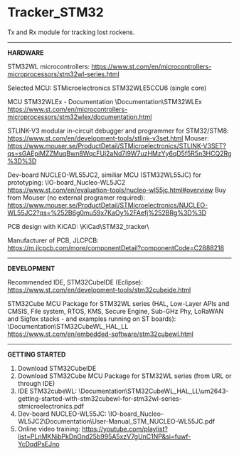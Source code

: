 # Tracker_STM32
Tx and Rx module for tracking lost rockens.

*****************************************************************************************************************************

<b>HARDWARE</b>

STM32WL microcontrollers:
https://www.st.com/en/microcontrollers-microprocessors/stm32wl-series.html

Selected MCU:
STMicroelectronics STM32WLE5CCU6 (single core)

MCU STM32WLEx - Documentation
\Documentation\STM32WLEx\
https://www.st.com/en/microcontrollers-microprocessors/stm32wlex/documentation.html

STLINK-V3 modular in-circuit debugger and programmer for STM32/STM8:
https://www.st.com/en/development-tools/stlink-v3set.html
Mouser: https://www.mouser.se/ProductDetail/STMicroelectronics/STLINK-V3SET?qs=sGAEpiMZZMuqBwn8WqcFUj2aNd7i9W7uzHMzYy6qD5f5R5n3HCQ2Rg%3D%3D

Dev-board NUCLEO-WL55JC2, similiar MCU (STM32WL55JC) for prototyping:
\IO-board_Nucleo-WL5JC2\
https://www.st.com/en/evaluation-tools/nucleo-wl55jc.html#overview
Buy from Mouser (no external programer required): https://www.mouser.se/ProductDetail/STMicroelectronics/NUCLEO-WL55JC2?qs=%252B6g0mu59x7KaOy%2FAefj%252BRg%3D%3D

PCB design with KiCAD:
\KiCad\STM32_tracker\

Manufacturer of PCB, JLCPCB:
https://m.jlcpcb.com/more/componentDetail?componentCode=C2888218


*****************************************************************************************************************************

<b>DEVELOPMENT</b>

Recommended IDE, STM32CubeIDE (Eclipse):
https://www.st.com/en/development-tools/stm32cubeide.html

STM32Cube MCU Package for STM32WL series (HAL, Low-Layer APIs and CMSIS, File system, RTOS, KMS, Secure Engine, Sub-GHz Phy, LoRaWAN and Sigfox stacks - and examples running on ST boards):
\Documentation\STM32CubeWL_HAL_LL\
https://www.st.com/en/embedded-software/stm32cubewl.html


*****************************************************************************************************************************

<b>GETTING STARTED</b>
1. Download STM32CubeIDE
2. Download STM32Cube MCU Package for STM32WL series (from URL or through IDE)
3. IDE STM32cubeWL: \Documentation\STM32CubeWL_HAL_LL\um2643-getting-started-with-stm32cubewl-for-stm32wl-series-stmicroelectronics.pdf
4. Dev-board NUCLEO-WL55JC: \IO-board_Nucleo-WL5JC2\Documentation\User-Manual_STM_NUCLEO-WL55JC.pdf
5. Online video training: https://youtube.com/playlist?list=PLnMKNibPkDnGnd25b995A5xzV7gUnC1NP&si=fuwf-YcDqdPsEJno

